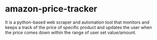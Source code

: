 # amazon-price-tracker
It is a python-based web scraper and automation tool that monitors and keeps a track of the price of specific product and updates the user when the price comes down within the range of user set value/amount.
